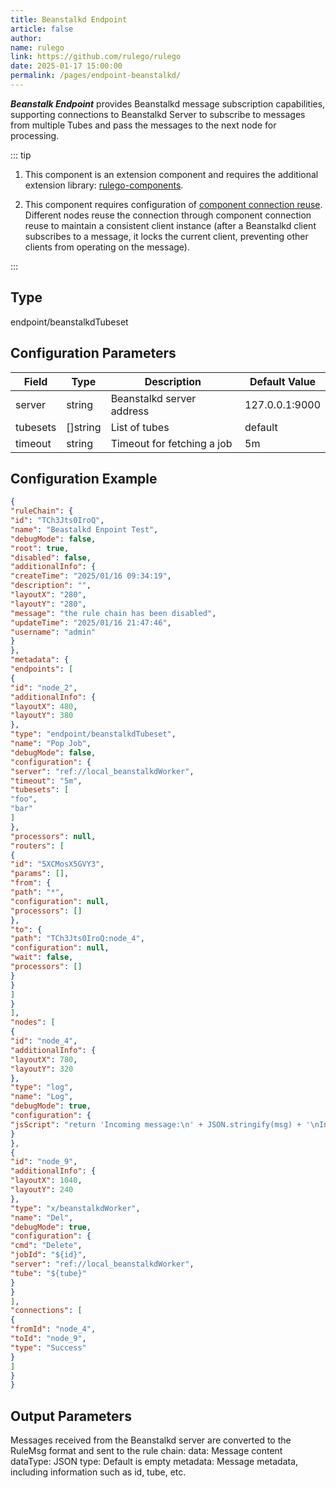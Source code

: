 ```yaml
---
title: Beanstalkd Endpoint
article: false
author:
name: rulego
link: https://github.com/rulego/rulego
date: 2025-01-17 15:00:00
permalink: /pages/endpoint-beanstalkd/
---
```


***Beanstalk Endpoint*** <Badge text="v0.28.0+"/> provides Beanstalkd message subscription capabilities, supporting connections to Beanstalkd Server to subscribe to messages from multiple Tubes and pass the messages to the next node for processing.

::: tip 
1. This component is an extension component and requires the additional extension library: [rulego-components](https://github.com/rulego/rulego-components).

2. This component requires configuration of [component connection reuse](https://rulego.cc/pages/baa05d/#%E4%BD%BF%E7%94%A8%E5%85%B1%E4%BA%AB%E8%B5%84%E6%BA%90%E8%8A%82%E7%82%B9). Different nodes reuse the connection through component connection reuse to maintain a consistent client instance (after a Beanstalkd client subscribes to a message, it locks the current client, preventing other clients from operating on the message).

:::


## Type

endpoint/beanstalkdTubeset

## Configuration Parameters

| Field            | Type                | Description              | Default Value             |
|---------------|-------------------|-----------------|-----------------|
| server        | string            | Beanstalkd server address       | 127.0.0.1:9000  |
| tubesets       |[]string            | List of tubes        | default|
| timeout        | string            | Timeout for fetching a job        | 5m      |


## Configuration Example

```json
{
"ruleChain": {
"id": "TCh3Jts0IroQ",
"name": "Beastalkd Enpoint Test",
"debugMode": false,
"root": true,
"disabled": false,
"additionalInfo": {
"createTime": "2025/01/16 09:34:19",
"description": "",
"layoutX": "280",
"layoutY": "280",
"message": "the rule chain has been disabled",
"updateTime": "2025/01/16 21:47:46",
"username": "admin"
}
},
"metadata": {
"endpoints": [
{
"id": "node_2",
"additionalInfo": {
"layoutX": 480,
"layoutY": 380
},
"type": "endpoint/beanstalkdTubeset",
"name": "Pop Job",
"debugMode": false,
"configuration": {
"server": "ref://local_beanstalkdWorker",
"timeout": "5m",
"tubesets": [
"foo",
"bar"
]
},
"processors": null,
"routers": [
{
"id": "5XCMosX5GVY3",
"params": [],
"from": {
"path": "*",
"configuration": null,
"processors": []
},
"to": {
"path": "TCh3Jts0IroQ:node_4",
"configuration": null,
"wait": false,
"processors": []
}
}
]
}
],
"nodes": [
{
"id": "node_4",
"additionalInfo": {
"layoutX": 780,
"layoutY": 320
},
"type": "log",
"name": "Log",
"debugMode": true,
"configuration": {
"jsScript": "return 'Incoming message:\n' + JSON.stringify(msg) + '\nIncoming metadata:\n' + JSON.stringify(metadata);"
}
},
{
"id": "node_9",
"additionalInfo": {
"layoutX": 1040,
"layoutY": 240
},
"type": "x/beanstalkdWorker",
"name": "Del",
"debugMode": true,
"configuration": {
"cmd": "Delete",
"jobId": "${id}",
"server": "ref://local_beanstalkdWorker",
"tube": "${tube}"
}
}
],
"connections": [
{
"fromId": "node_4",
"toId": "node_9",
"type": "Success"
}
]
}
}
```

## Output Parameters
Messages received from the Beanstalkd server are converted to the RuleMsg format and sent to the rule chain:
data: Message content
dataType: JSON
type: Default is empty
metadata: Message metadata, including information such as id, tube, etc.